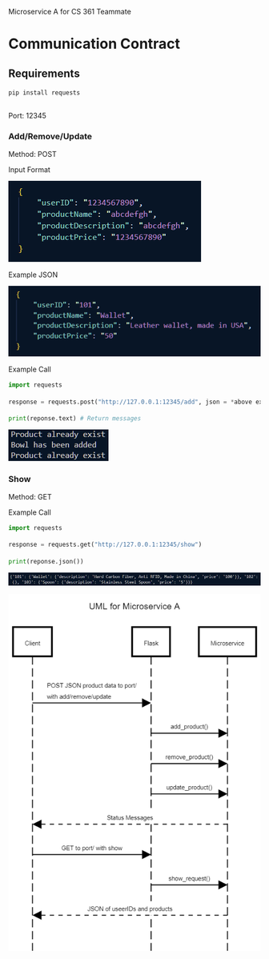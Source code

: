 Microservice A for CS 361 Teammate

# Communication Contract

## Requirements

```python
pip install requests
```

##

Port: 12345

### **Add/Remove/Update**

Method: POST

Input Format

![Format for json](format.png)

Example JSON

![Example for format](formatExample.png)

Example Call

```python
import requests

response = requests.post("http://127.0.0.1:12345/add", json = *above example*)

print(reponse.text) # Return messages
```

![Messages from response.text](messages.png)

### **Show**

Method: GET

Example Call

```python
import requests

response = requests.get("http://127.0.0.1:12345/show")

print(reponse.json())
```

![JSON](JSON.png)

![UML sequence diagram](UML.png)
